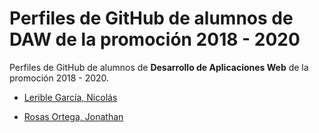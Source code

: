# Perfiles de GitHub de alumnos de DAW de la promoción 2018 - 2020 

Perfiles de GitHub de alumnos de **Desarrollo de Aplicaciones Web** de la promoción 2018 - 2020.

* [Lerible García, Nicolás](https://github.com/nicolaslerible)

* [Rosas Ortega, Jonathan](https://github.com/jonathanrosasortega)
